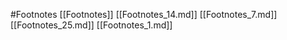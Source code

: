 #Footnotes 
 [[Footnotes]]
[[Footnotes_14.md]]
[[Footnotes_7.md]]
[[Footnotes_25.md]]
[[Footnotes_1.md]]